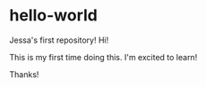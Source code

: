 # hello-world
Jessa's first repository!
Hi!

This is my first time doing this. I'm excited to learn!

Thanks!
